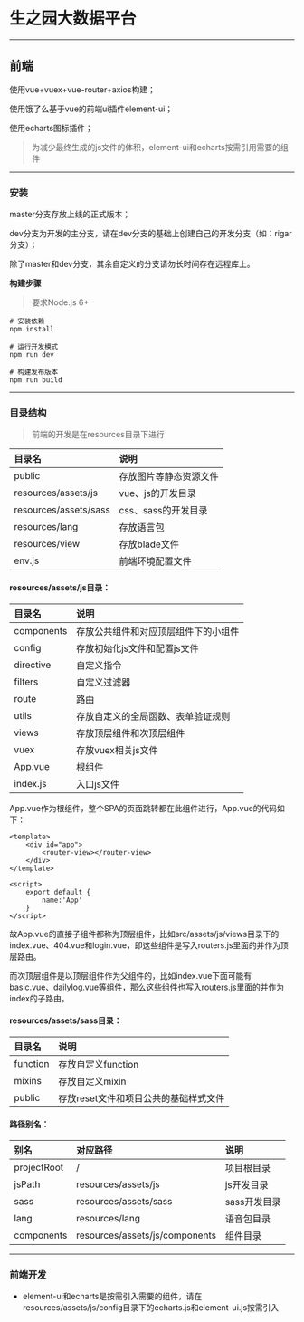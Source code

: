 # 生之园大数据平台

---

## 前端

使用vue+vuex+vue-router+axios构建；

使用饿了么基于vue的前端ui插件element-ui；

使用echarts图标插件；

> 为减少最终生成的js文件的体积，element-ui和echarts按需引用需要的组件

---

### 安装

master分支存放上线的正式版本；

dev分支为开发的主分支，请在dev分支的基础上创建自己的开发分支（如：rigar分支）；

除了master和dev分支，其余自定义的分支请勿长时间存在远程库上。

**构建步骤**

> 要求Node.js 6+

```
# 安装依赖
npm install

# 运行开发模式
npm run dev

# 构建发布版本
npm run build
```

---

### 目录结构

> 前端的开发是在resources目录下进行

| 目录名 | 说明 |
| :--- | :--- |
| public | 存放图片等静态资源文件 |
| resources/assets/js | vue、js的开发目录 |
| resources/assets/sass | css、sass的开发目录 |
| resources/lang | 存放语言包 |
| resources/view | 存放blade文件 |
| env.js | 前端环境配置文件 |

#### resources/assets/js目录：

| 目录名 | 说明 |
| :--- | :--- |
| components | 存放公共组件和对应顶层组件下的小组件 |
| config | 存放初始化js文件和配置js文件 |
| directive | 自定义指令 |
| filters | 自定义过滤器 |
| route | 路由 |
| utils | 存放自定义的全局函数、表单验证规则 |
| views | 存放顶层组件和次顶层组件 |
| vuex | 存放vuex相关js文件 |
| App.vue | 根组件 |
| index.js | 入口js文件 |

App.vue作为根组件，整个SPA的页面跳转都在此组件进行，App.vue的代码如下：

```
<template>
    <div id="app">
        <router-view></router-view>
    </div>
</template>

<script>
    export default {
        name:'App'
    }
</script>
```

故App.vue的直接子组件都称为顶层组件，比如src/assets/js/views目录下的index.vue、404.vue和login.vue，即这些组件是写入routers.js里面的并作为顶层路由。

而次顶层组件是以顶层组件作为父组件的，比如index.vue下面可能有basic.vue、dailylog.vue等组件，那么这些组件也写入routers.js里面的并作为index的子路由。

#### resources/assets/sass目录：

| 目录名 | 说明 |
| :--- | :--- |
| function | 存放自定义function |
| mixins | 存放自定义mixin |
| public | 存放reset文件和项目公共的基础样式文件 |

#### 路径别名：

| 别名 | 对应路径 | 说明 |
| :--- | :--- | :--- |
| projectRoot | / | 项目根目录 |
| jsPath | resources/assets/js | js开发目录 |
| sass | resources/assets/sass | sass开发目录 |
| lang | resources/lang | 语音包目录 |
| components | resources/assets/js/components | 组件目录 |

---

### 前端开发

* element-ui和echarts是按需引入需要的组件，请在resources/assets/js/config目录下的echarts.js和element-ui.js按需引入















